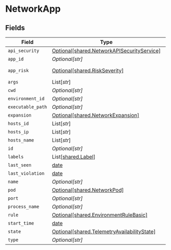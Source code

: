 # NetworkApp


## Fields

| Field                                                                                            | Type                                                                                             | Required                                                                                         | Description                                                                                      |
| ------------------------------------------------------------------------------------------------ | ------------------------------------------------------------------------------------------------ | ------------------------------------------------------------------------------------------------ | ------------------------------------------------------------------------------------------------ |
| `api_security`                                                                                   | [Optional[shared.NetworkAPISecurityService]](../../models/shared/networkapisecurityservice.md)   | :heavy_minus_sign:                                                                               | N/A                                                                                              |
| `app_id`                                                                                         | *Optional[str]*                                                                                  | :heavy_minus_sign:                                                                               | N/A                                                                                              |
| `app_risk`                                                                                       | [Optional[shared.RiskSeverity]](../../models/shared/riskseverity.md)                             | :heavy_minus_sign:                                                                               | An enumeration.                                                                                  |
| `args`                                                                                           | List[*str*]                                                                                      | :heavy_minus_sign:                                                                               | N/A                                                                                              |
| `cwd`                                                                                            | *Optional[str]*                                                                                  | :heavy_minus_sign:                                                                               | N/A                                                                                              |
| `environment_id`                                                                                 | *Optional[str]*                                                                                  | :heavy_minus_sign:                                                                               | N/A                                                                                              |
| `executable_path`                                                                                | *Optional[str]*                                                                                  | :heavy_minus_sign:                                                                               | N/A                                                                                              |
| `expansion`                                                                                      | [Optional[shared.NetworkExpansion]](../../models/shared/networkexpansion.md)                     | :heavy_minus_sign:                                                                               | N/A                                                                                              |
| `hosts_id`                                                                                       | List[*str*]                                                                                      | :heavy_minus_sign:                                                                               | N/A                                                                                              |
| `hosts_ip`                                                                                       | List[*str*]                                                                                      | :heavy_minus_sign:                                                                               | N/A                                                                                              |
| `hosts_name`                                                                                     | List[*str*]                                                                                      | :heavy_minus_sign:                                                                               | N/A                                                                                              |
| `id`                                                                                             | *Optional[str]*                                                                                  | :heavy_minus_sign:                                                                               | N/A                                                                                              |
| `labels`                                                                                         | List[[shared.Label](../../models/shared/label.md)]                                               | :heavy_minus_sign:                                                                               | N/A                                                                                              |
| `last_seen`                                                                                      | [date](https://docs.python.org/3/library/datetime.html#date-objects)                             | :heavy_minus_sign:                                                                               | N/A                                                                                              |
| `last_violation`                                                                                 | [date](https://docs.python.org/3/library/datetime.html#date-objects)                             | :heavy_minus_sign:                                                                               | N/A                                                                                              |
| `name`                                                                                           | *Optional[str]*                                                                                  | :heavy_minus_sign:                                                                               | N/A                                                                                              |
| `pod`                                                                                            | [Optional[shared.NetworkPod]](../../models/shared/networkpod.md)                                 | :heavy_minus_sign:                                                                               | N/A                                                                                              |
| `port`                                                                                           | *Optional[str]*                                                                                  | :heavy_minus_sign:                                                                               | N/A                                                                                              |
| `process_name`                                                                                   | *Optional[str]*                                                                                  | :heavy_minus_sign:                                                                               | N/A                                                                                              |
| `rule`                                                                                           | [Optional[shared.EnvironmentRuleBasic]](../../models/shared/environmentrulebasic.md)             | :heavy_minus_sign:                                                                               | N/A                                                                                              |
| `start_time`                                                                                     | [date](https://docs.python.org/3/library/datetime.html#date-objects)                             | :heavy_minus_sign:                                                                               | N/A                                                                                              |
| `state`                                                                                          | [Optional[shared.TelemetryAvailabilityState]](../../models/shared/telemetryavailabilitystate.md) | :heavy_minus_sign:                                                                               | N/A                                                                                              |
| `type`                                                                                           | *Optional[str]*                                                                                  | :heavy_minus_sign:                                                                               | N/A                                                                                              |